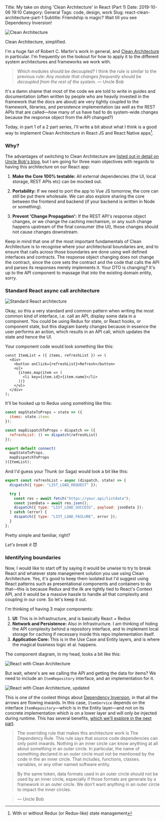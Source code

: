 Title: My take on doing 'Clean Architecture' in React (Part 1)
Date: 2019-10-06 19:10
Category: General
Tags: code, design, work
Slug: react-clean-architecture-part-1
Subtitle: Friendship is magic? Wait till you see Dependency Inversion!

![Clean Architecture]({filename}/images/clean-arch-diagram.png)

<p class="text-center">Clean Architecture, simplified.</p>

I'm a huge fan of Robert C. Martin's work in general, and [Clean Architecture][1] in
particular. I'm frequently on the lookout for how to apply it to the different system
architectures and frameworks we work with.

> Which modules should be decoupled? I think the rule is similar to the previous
> rule: _Any module that changes frequently should be decoupled from the rest of the
> system._ — Uncle Bob

It's a damn shame that most of the code we are told to write in guides and documentation
(often written by people who are heavily invested in the framework that the docs are
about) are very tightly coupled to the framework, libraries, and persistence implementation
(as well as the REST APIs that are called—how many of us have had to do system-wide
changes because the response object from the API changed?)

Today, in part 1 of a 2 part series, I'll write a bit about what I think is a good way
to implement Clean Architecture in React JS and React Native apps[^1].

### Why?

The advantages of switching to Clean Architecture are [listed out in detail on Uncle Bob's
blog][1], but I am going for three main objectives with regards to having this architecture
on our React app:

1. **Make the Core 100% testable:** All external dependencies (the UI, local storage,
   REST APIs etc) can be mocked out.

2. **Portability:** If we need to port the app to Vue JS tomorrow, the core can still
   be put there wholesale. We can also explore sharing the core between the frontend and
   backend (if your backend is written in Node or something).

3. **Prevent 'Change Propagation':** If the REST API's response object changes, or we
   change the caching mechanism, or any such change happens upstream of the final consumer
   (the UI), those changes should not cause changes downstream.

Keep in mind that one of the most important fundamentals of Clean Architecture is to
recognise where your architectural boundaries are, and to ensure that calls across those
boundaries are done using well defined interfaces and contracts. The response object
changing does not change the contract, since the core sets the contract and the code that
calls the API and parses its responses merely implements it. Your DTO is changing? It's
up to the API component to massage that into the existing domain entity, sorry.

### Standard React async call architecture

![Standard React architecture]({filename}/images/basic-react-arch.png)

Okay, so this a very standard and common pattern when writing the most common kind of
interface, i.e. call an API, display some data in a component. You could be using Redux
for state, or React hooks, or component state, but this diagram barely changes because
in essence the user performs an action, which results in an API call, which updates the
state and hence the UI.

Your component code would look something like this:

```
const ItemList = ({ items, refreshList }) => (
  <div>
    <button onClick={refreshList}>Refresh</button>
    <ul>
      {items.map(item => (
        <li key={item.id}>{item.name}</li>
      ))}
    </ul>
  </div>
);
```

It'll be hooked up to Redux using something like this:

```js
const mapStateToProps = state => ({
  items: state.items
});

const mapDispatchToProps = dispatch => ({
  refreshList: () => dispatch(refreshList)
});

export default connect(
  mapStateToProps,
  mapDispatchToProps
)(ItemList);
```

And I'd guess your Thunk (or Saga) would look a bit like this:

```js
export const refreshList = async (dispatch, state) => {
  dispatch({ type: "LIST_LOAD_REQUEST" });

  try {
    const res = await fetch("https://your.api/listdata");
    const jsonData = await res.json();
    dispatch({ type: "LIST_LOAD_SUCCESS", payload: jsonData });
  } catch (error) {
    dispatch({ type: "LIST_LOAD_FAILURE", error });
  }
};
```

Pretty simple and familiar, right?

_Let's break it_ 😈

### Identifying boundaries

Now, I would like to start off by saying it would be unwise to try to break React
and whatever state management solution you use using Clean Architecture. Yes, it's
good to keep them isolated but I'd suggest using React patterns such as presentational
components and containers to do that—this is because Redux and the ilk are tightly
tied to React's Context API, and it would be a massive hassle to handle all that
complexity and coupling in our core. So let's keep it out.

I'm thinking of having 3 major components:

1. **UI:** This is in Infrastructure, and is basically React + Redux
2. **Network and Persistence:** Also in Infrastructure. I am thinking of hiding the
   API complexity behind a repository interface, and to implement local storage for
   caching if necessary inside this repo implementation itself.
3. **Application Core:** This is in the Use Case and Entity layers, and is where the
   magical business logic et al. happens.

The component diagram, in my head, looks a bit like this:

![React with Clean Architecture]({filename}/images/clean-react-arch-1.png)

But wait, where's are we calling the API and getting the data for items? We need to
include an `ItemRepository` interface, and an implementation for it.

![React with Clean Architecture, updated]({filename}/images/clean-react-arch-2.png)

This is one of the coolest things about [Dependency Inversion][2], in that all the
arrows are flowing inwards. In this case, `ItemService` depends on the interface
`ItemRepository`—which is in the Entity layer—and not on its concrete implementation
which is on a lower layer and will only be injected during runtime. This has several
benefits, [which we'll explore in the next part][3].

> The overriding rule that makes this architecture work is The Dependency Rule. This
> rule says that source code dependencies can only point inwards. Nothing in an inner
> circle can know anything at all about something in an outer circle. In particular,
> the name of something declared in an outer circle must not be mentioned by the code
> in the an inner circle. That includes, functions, classes. variables, or any other
> named software entity.

> By the same token, data formats used in an outer circle should not be used by an inner
> circle, especially if those formats are generate by a framework in an outer circle. We
> don’t want anything in an outer circle to impact the inner circles.

> — Uncle Bob

[^1]: With or without Redux (or Redux-like) state management

[1]: https://blog.cleancoder.com/uncle-bob/2012/08/13/the-clean-architecture.html
[2]: https://en.wikipedia.org/wiki/Dependency_inversion_principle
[3]: {filename}/react-clean-architecture-part-2.md
